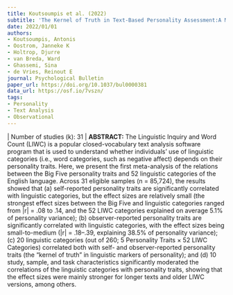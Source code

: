```yaml
---
title: Koutsoumpis et al. (2022)
subtitle: 'The Kernel of Truth in Text-Based Personality Assessment:A Meta-Analysis of the Relations Between the Big Five andthe Linguistic Inquiry and Word Count (LIWC)'
date: 2022/01/01
authors:
- Koutsoumpis, Antonis
- Oostrom, Janneke K
- Holtrop, Djurre
- van Breda, Ward
- Ghassemi, Sina
- de Vries, Reinout E
journal: Psychological Bulletin
paper_url: https://doi.org/10.1037/bul0000381
data_url: https://osf.io/7vszn/
tags:
- Personality
- Text Analysis
- Observational
---
```

| Number of studies (k): 31 | **ABSTRACT:** The Linguistic Inquiry and Word Count (LIWC) is a popular closed-vocabulary text analysis software program that is used to understand whether individuals’ use of linguistic categories (i.e., word categories, such as negative affect) depends on their personality traits. Here, we present the first meta-analysis of the relations between the Big Five personality traits and 52 linguistic categories of the English language. Across 31 eligible samples (n = 85,724), the results showed that (a) self-reported personality traits are significantly correlated with linguistic categories, but the effect sizes are relatively small (the strongest effect sizes between the Big Five and linguistic categories ranged from |r| = .08 to .14, and the 52 LIWC categories explained on average 5.1% of personality variance); (b) observer-reported personality traits are significantly correlated with linguistic categories, with the effect sizes being small-to-medium (|r| = .18–.39, explaining 38.5% of personality variance); (c) 20 linguistic categories (out of 260; 5 Personality Traits × 52 LIWC Categories) correlated both with self- and observer-reported personality traits (the “kernel of truth” in linguistic markers of personality); and (d) 10 study, sample, and task characteristics significantly moderated the correlations of the linguistic categories with personality traits, showing that the effect sizes were mainly stronger for longer texts and older LIWC versions, among others.
